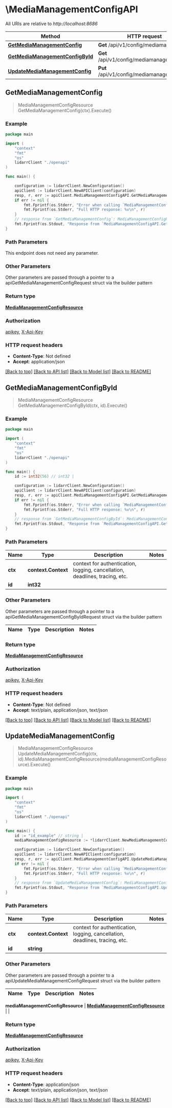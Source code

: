 # \MediaManagementConfigAPI

All URIs are relative to *http://localhost:8686*

Method | HTTP request | Description
------------- | ------------- | -------------
[**GetMediaManagementConfig**](MediaManagementConfigAPI.md#GetMediaManagementConfig) | **Get** /api/v1/config/mediamanagement | 
[**GetMediaManagementConfigById**](MediaManagementConfigAPI.md#GetMediaManagementConfigById) | **Get** /api/v1/config/mediamanagement/{id} | 
[**UpdateMediaManagementConfig**](MediaManagementConfigAPI.md#UpdateMediaManagementConfig) | **Put** /api/v1/config/mediamanagement/{id} | 



## GetMediaManagementConfig

> MediaManagementConfigResource GetMediaManagementConfig(ctx).Execute()



### Example

```go
package main

import (
    "context"
    "fmt"
    "os"
    lidarrClient "./openapi"
)

func main() {

    configuration := lidarrClient.NewConfiguration()
    apiClient := lidarrClient.NewAPIClient(configuration)
    resp, r, err := apiClient.MediaManagementConfigAPI.GetMediaManagementConfig(context.Background()).Execute()
    if err != nil {
        fmt.Fprintf(os.Stderr, "Error when calling `MediaManagementConfigAPI.GetMediaManagementConfig``: %v\n", err)
        fmt.Fprintf(os.Stderr, "Full HTTP response: %v\n", r)
    }
    // response from `GetMediaManagementConfig`: MediaManagementConfigResource
    fmt.Fprintf(os.Stdout, "Response from `MediaManagementConfigAPI.GetMediaManagementConfig`: %v\n", resp)
}
```

### Path Parameters

This endpoint does not need any parameter.

### Other Parameters

Other parameters are passed through a pointer to a apiGetMediaManagementConfigRequest struct via the builder pattern


### Return type

[**MediaManagementConfigResource**](MediaManagementConfigResource.md)

### Authorization

[apikey](../README.md#apikey), [X-Api-Key](../README.md#X-Api-Key)

### HTTP request headers

- **Content-Type**: Not defined
- **Accept**: application/json

[[Back to top]](#) [[Back to API list]](../README.md#documentation-for-api-endpoints)
[[Back to Model list]](../README.md#documentation-for-models)
[[Back to README]](../README.md)


## GetMediaManagementConfigById

> MediaManagementConfigResource GetMediaManagementConfigById(ctx, id).Execute()



### Example

```go
package main

import (
    "context"
    "fmt"
    "os"
    lidarrClient "./openapi"
)

func main() {
    id := int32(56) // int32 | 

    configuration := lidarrClient.NewConfiguration()
    apiClient := lidarrClient.NewAPIClient(configuration)
    resp, r, err := apiClient.MediaManagementConfigAPI.GetMediaManagementConfigById(context.Background(), id).Execute()
    if err != nil {
        fmt.Fprintf(os.Stderr, "Error when calling `MediaManagementConfigAPI.GetMediaManagementConfigById``: %v\n", err)
        fmt.Fprintf(os.Stderr, "Full HTTP response: %v\n", r)
    }
    // response from `GetMediaManagementConfigById`: MediaManagementConfigResource
    fmt.Fprintf(os.Stdout, "Response from `MediaManagementConfigAPI.GetMediaManagementConfigById`: %v\n", resp)
}
```

### Path Parameters


Name | Type | Description  | Notes
------------- | ------------- | ------------- | -------------
**ctx** | **context.Context** | context for authentication, logging, cancellation, deadlines, tracing, etc.
**id** | **int32** |  | 

### Other Parameters

Other parameters are passed through a pointer to a apiGetMediaManagementConfigByIdRequest struct via the builder pattern


Name | Type | Description  | Notes
------------- | ------------- | ------------- | -------------


### Return type

[**MediaManagementConfigResource**](MediaManagementConfigResource.md)

### Authorization

[apikey](../README.md#apikey), [X-Api-Key](../README.md#X-Api-Key)

### HTTP request headers

- **Content-Type**: Not defined
- **Accept**: text/plain, application/json, text/json

[[Back to top]](#) [[Back to API list]](../README.md#documentation-for-api-endpoints)
[[Back to Model list]](../README.md#documentation-for-models)
[[Back to README]](../README.md)


## UpdateMediaManagementConfig

> MediaManagementConfigResource UpdateMediaManagementConfig(ctx, id).MediaManagementConfigResource(mediaManagementConfigResource).Execute()



### Example

```go
package main

import (
    "context"
    "fmt"
    "os"
    lidarrClient "./openapi"
)

func main() {
    id := "id_example" // string | 
    mediaManagementConfigResource := *lidarrClient.NewMediaManagementConfigResource() // MediaManagementConfigResource |  (optional)

    configuration := lidarrClient.NewConfiguration()
    apiClient := lidarrClient.NewAPIClient(configuration)
    resp, r, err := apiClient.MediaManagementConfigAPI.UpdateMediaManagementConfig(context.Background(), id).MediaManagementConfigResource(mediaManagementConfigResource).Execute()
    if err != nil {
        fmt.Fprintf(os.Stderr, "Error when calling `MediaManagementConfigAPI.UpdateMediaManagementConfig``: %v\n", err)
        fmt.Fprintf(os.Stderr, "Full HTTP response: %v\n", r)
    }
    // response from `UpdateMediaManagementConfig`: MediaManagementConfigResource
    fmt.Fprintf(os.Stdout, "Response from `MediaManagementConfigAPI.UpdateMediaManagementConfig`: %v\n", resp)
}
```

### Path Parameters


Name | Type | Description  | Notes
------------- | ------------- | ------------- | -------------
**ctx** | **context.Context** | context for authentication, logging, cancellation, deadlines, tracing, etc.
**id** | **string** |  | 

### Other Parameters

Other parameters are passed through a pointer to a apiUpdateMediaManagementConfigRequest struct via the builder pattern


Name | Type | Description  | Notes
------------- | ------------- | ------------- | -------------

 **mediaManagementConfigResource** | [**MediaManagementConfigResource**](MediaManagementConfigResource.md) |  | 

### Return type

[**MediaManagementConfigResource**](MediaManagementConfigResource.md)

### Authorization

[apikey](../README.md#apikey), [X-Api-Key](../README.md#X-Api-Key)

### HTTP request headers

- **Content-Type**: application/json
- **Accept**: text/plain, application/json, text/json

[[Back to top]](#) [[Back to API list]](../README.md#documentation-for-api-endpoints)
[[Back to Model list]](../README.md#documentation-for-models)
[[Back to README]](../README.md)

